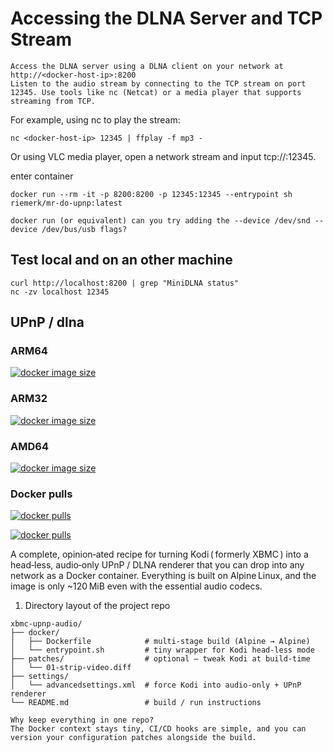 # Accessing the DLNA Server and TCP Stream

    Access the DLNA server using a DLNA client on your network at 
    http://<docker-host-ip>:8200
    Listen to the audio stream by connecting to the TCP stream on port 12345. Use tools like nc (Netcat) or a media player that supports streaming from TCP.

For example, using nc to play the stream:

```console
nc <docker-host-ip> 12345 | ffplay -f mp3 -
```
Or using VLC media player, open a network stream and input tcp://<docker-host-ip>:12345.

enter container

```console
docker run --rm -it -p 8200:8200 -p 12345:12345 --entrypoint sh riemerk/mr-do-upnp:latest

docker run (or equivalent) can you try adding the --device /dev/snd --device /dev/bus/usb flags? 
```

## Test local and on an other machine

```console
curl http://localhost:8200 | grep "MiniDLNA status"
nc -zv localhost 12345
```

## UPnP / dlna

### ARM64

[![docker image size](https://img.shields.io/docker/image-size/riemerk/mr-do-upnp-c/latest?arch=arm64)](https://hub.docker.com/r/riemerk/mr-do-upnp-c)

### ARM32

[![docker image size](https://img.shields.io/docker/image-size/riemerk/mr-do-upnp/latest?arch=arm)](https://hub.docker.com/r/riemerk/mr-do-upnp)

### AMD64

[![docker image size](https://img.shields.io/docker/image-size/riemerk/mr-do-upnp/latest?arch=amd64)](https://hub.docker.com/r/riemerk/mr-do-upnp)

### Docker pulls

[![docker pulls](https://img.shields.io/docker/pulls/riemerk/mr-do-upnp)](https://hub.docker.com/r/riemerk/mr-do-upnp)

[![docker pulls](https://img.shields.io/docker/pulls/riemerk/mr-do-upnp-c)](https://hub.docker.com/r/riemerk/mr-do-upnp-c)



A complete, opinion‑ated recipe for turning Kodi ( formerly XBMC ) into a head‑less, audio‑only UPnP / DLNA renderer that you can drop into any network as a Docker container.
Everything is built on Alpine Linux, and the image is only ~120 MiB even with the essential audio codecs.
1. Directory layout of the project repo

```console
xbmc-upnp-audio/
├── docker/
│   ├── Dockerfile            # multi‑stage build (Alpine → Alpine)
│   └── entrypoint.sh         # tiny wrapper for Kodi head‑less mode
├── patches/                  # optional – tweak Kodi at build‑time
│   └── 01-strip-video.diff
├── settings/
│   └── advancedsettings.xml  # force Kodi into audio‑only + UPnP renderer
└── README.md                 # build / run instructions
```

    Why keep everything in one repo?
    The Docker context stays tiny, CI/CD hooks are simple, and you can version your configuration patches alongside the build.